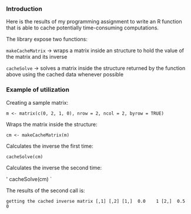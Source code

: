 ### Introduction

Here is the results of my programming assignment to write an R
function that is able to cache potentially time-consuming computations.

The library expose two functions:

  `makeCacheMatrix` ->  wraps a matrix inside an structure to hold the 
                        value of the matrix and its inverse
                      
  `cacheSolve`      ->  solves a matrix inside the structure returned by 
                        the function above using the cached data whenever
                        possible
                      
### Example of utilization

Creating a sample matrix:

`
  m <- matrix(c(0, 2, 1, 0), nrow = 2, ncol = 2, byrow = TRUE)
` 
 
Wraps the matrix inside the structure:

`
  cm <- makeCacheMatrix(m)
`

Calculates the inverse the first time:

`
  cacheSolve(cm)
`

Calculates the inverse the second time:

'
  cacheSolve(cm)
`

The results of the second call is:

`
getting the cached inverse matrix
     [,1] [,2]
[1,]  0.0    1
[2,]  0.5    0
`

